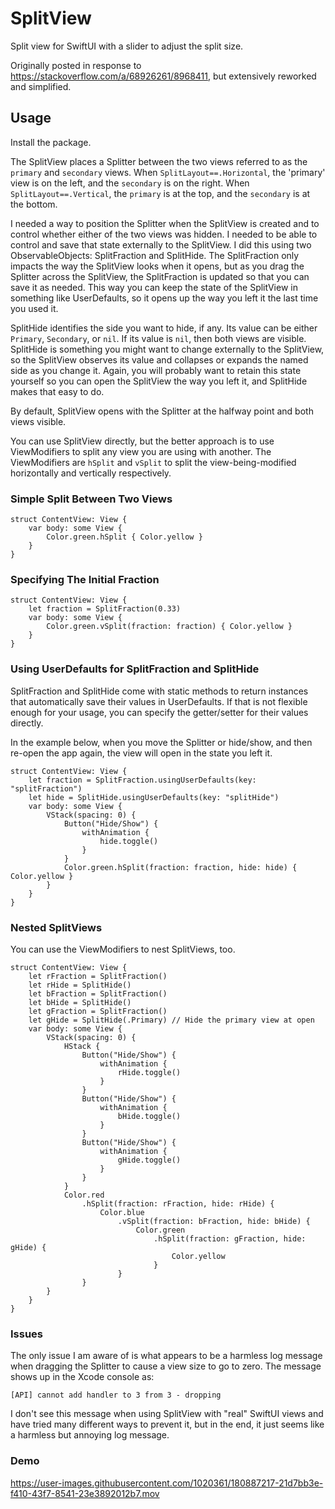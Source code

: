 # SplitView

Split view for SwiftUI with a slider to adjust the split size.

Originally posted in response to https://stackoverflow.com/a/68926261/8968411, 
but extensively reworked and simplified.

## Usage

Install the package.

The SplitView places a Splitter between the two views referred to as the `primary` 
and `secondary` views. When `SplitLayout==.Horizontal`, the 'primary' view is on the 
left, and the `secondary` is on the right. When `SplitLayout==.Vertical`, the `primary` 
is at the top, and the `secondary` is at the bottom.

I needed a way to position the Splitter when the SplitView is created and to 
control whether either of the two views was hidden. I needed to be able to control 
and save that state externally to the SplitView. I did this using two ObservableObjects: 
SplitFraction and SplitHide. The SplitFraction only impacts the way the 
SplitView looks when it opens, but as you drag the Splitter across the SplitView, 
the SplitFraction is updated so that you can save it as needed. This way you can 
keep the state of the SplitView in something like UserDefaults, so it opens up the 
way you left it the last time you used it. 

SplitHide identifies the side you want to hide, if any. Its value can be either `Primary`, 
`Secondary`, or `nil`. If its value is `nil`, then both views are visible. 
SplitHide is something you might want to change externally to the SplitView, so the 
SplitView observes its value and collapses or expands the named side as you change it. 
Again, you will probably want to retain this state yourself so you can open the 
SplitView the way you left it, and SplitHide makes that easy to do.

By default, SplitView opens with the Splitter at the halfway point and both views visible.

You can use SplitView directly, but the better approach is to use ViewModifiers to split 
any view you are using with another. The ViewModifiers are `hSplit` and `vSplit` to 
split the view-being-modified horizontally and vertically respectively.

### Simple Split Between Two Views

```
struct ContentView: View {
    var body: some View {
        Color.green.hSplit { Color.yellow }
    }
}
```

### Specifying The Initial Fraction

```
struct ContentView: View {
    let fraction = SplitFraction(0.33)
    var body: some View {
        Color.green.vSplit(fraction: fraction) { Color.yellow }
    }
}
```

### Using UserDefaults for SplitFraction and SplitHide

SplitFraction and SplitHide come with static methods to return instances that 
automatically save their values in UserDefaults. If that is not flexible enough 
for your usage, you can specify the getter/setter for their values directly.

In the example below, when you move the Splitter or hide/show, and then re-open
the app again, the view will open in the state you left it.

```
struct ContentView: View {
    let fraction = SplitFraction.usingUserDefaults(key: "splitFraction")
    let hide = SplitHide.usingUserDefaults(key: "splitHide")
    var body: some View {
        VStack(spacing: 0) {
            Button("Hide/Show") {
                withAnimation {
                    hide.toggle()
                }
            }
            Color.green.hSplit(fraction: fraction, hide: hide) { Color.yellow }
        }
    }
}
```

### Nested SplitViews

You can use the ViewModifiers to nest SplitViews, too.

```
struct ContentView: View {
    let rFraction = SplitFraction()
    let rHide = SplitHide()
    let bFraction = SplitFraction()
    let bHide = SplitHide()
    let gFraction = SplitFraction()
    let gHide = SplitHide(.Primary) // Hide the primary view at open
    var body: some View {
        VStack(spacing: 0) {
            HStack {
                Button("Hide/Show") {
                    withAnimation {
                        rHide.toggle()
                    }
                }
                Button("Hide/Show") {
                    withAnimation {
                        bHide.toggle()
                    }
                }
                Button("Hide/Show") {
                    withAnimation {
                        gHide.toggle()
                    }
                }
            }
            Color.red
                .hSplit(fraction: rFraction, hide: rHide) {
                    Color.blue
                        .vSplit(fraction: bFraction, hide: bHide) {
                            Color.green
                                .hSplit(fraction: gFraction, hide: gHide) {
                                    Color.yellow
                                }
                        }
                }
        }
    }
}
```

### Issues

The only issue I am aware of is what appears to be a harmless log message when 
dragging the Splitter to cause a view size to go to zero. The message shows up in the 
Xcode console as:

```
[API] cannot add handler to 3 from 3 - dropping
```

I don't see this message when using SplitView with "real" SwiftUI views and have tried 
many different ways to prevent it, but in the end, it just seems like a harmless but 
annoying log message.

### Demo

https://user-images.githubusercontent.com/1020361/180887217-21d7bb3e-f410-43f7-8541-23e3892012b7.mov
